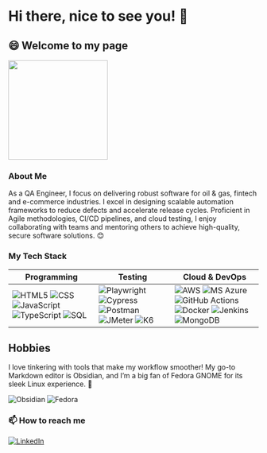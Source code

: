 # Hi there, nice to see you! 👋

## 😄 Welcome to my page

<img src="https://media.giphy.com/media/v1.Y2lkPTc5MGI3NjExMWdtMWJ2N2l2aHdnNWY3cWZmaDN6YWhtdDFxYm9lYTY3NXZzamhyeCZlcD12MV9pbnRlcm5hbF9naWZfYnlfaWQmY3Q9Zw/fzyOvQ7jJplVHhz895/giphy.gif" width="200"/>


### About Me
As a QA Engineer, I focus on delivering robust software for oil & gas, fintech and e-commerce industries. I excel in designing scalable automation frameworks to reduce defects and accelerate release cycles. Proficient in Agile methodologies, CI/CD pipelines, and cloud testing, I enjoy collaborating with teams and mentoring others to achieve high-quality, secure software solutions. 😊

### My Tech Stack

|Programming|Testing|Cloud & DevOps|
|---|---|---|
|![HTML5](https://img.shields.io/badge/HTML5-%23E34F26?style=for-the-badge&logo=html5&logoColor=white) ![CSS](https://img.shields.io/badge/CSS-%231572B6?style=for-the-badge&logo=css3&logoColor=white) ![JavaScript](https://img.shields.io/badge/JavaScript-%23F7DF1E?style=for-the-badge&logo=javascript&logoColor=black) ![TypeScript](https://img.shields.io/badge/TypeScript-%233178C6?style=for-the-badge&logo=typescript&logoColor=white) ![SQL](https://img.shields.io/badge/SQL-%230072B2?style=for-the-badge&logo=postgresql&logoColor=white)|![Playwright](https://img.shields.io/badge/Playwright-%232EAD33?style=for-the-badge&logo=playwright&logoColor=white) ![Cypress](https://img.shields.io/badge/Cypress-%2317202C?style=for-the-badge&logo=cypress&logoColor=white) ![Postman](https://img.shields.io/badge/Postman-%23FF6C37?style=for-the-badge&logo=postman&logoColor=white) ![JMeter](https://img.shields.io/badge/JMeter-%23D8341F?style=for-the-badge&logo=apachejmeter&logoColor=white) ![K6](https://img.shields.io/badge/K6-%23007A88?style=for-the-badge&logo=k6&logoColor=white)|![AWS](https://img.shields.io/badge/AWS-%23FF9900?style=for-the-badge&logo=amazonaws&logoColor=black) ![MS Azure](https://img.shields.io/badge/MS%20Azure-%230078D4?style=for-the-badge&logo=microsoftazure&logoColor=white) ![GitHub Actions](https://img.shields.io/badge/GitHub%20Actions-%232088FF?style=for-the-badge&logo=githubactions&logoColor=white) ![Docker](https://img.shields.io/badge/Docker-%232496ED?style=for-the-badge&logo=docker&logoColor=white) ![Jenkins](https://img.shields.io/badge/Jenkins-%23D24939?style=for-the-badge&logo=jenkins&logoColor=black) ![MongoDB](https://img.shields.io/badge/MongoDB-%2347A248?style=for-the-badge&logo=mongodb&logoColor=white)|

## Hobbies

I love tinkering with tools that make my workflow smoother! My go-to Markdown editor is Obsidian, and I’m a big fan of Fedora GNOME for its sleek Linux experience. 🐧

![Obsidian](https://img.shields.io/badge/Obsidian-%23483699?style=for-the-badge&logo=obsidian&logoColor=white) ![Fedora](https://img.shields.io/badge/Fedora-GNOME-%23294172?style=for-the-badge&logo=fedora&logoColor=white)
### 📫 How to reach me
[<img src="https://img.shields.io/badge/LinkedIn-%230A66C2?style=for-the-badge&logo=linkedin&logoColor=white" alt="LinkedIn"/>](https://www.linkedin.com/in/your-profile)
